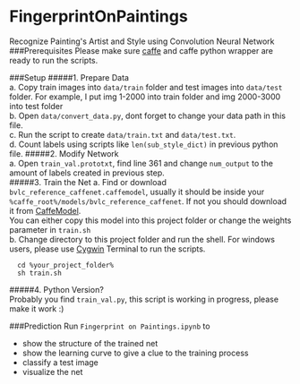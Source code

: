 # FingerprintOnPaintings
Recognize Painting's Artist and Style using Convolution Neural Network
###Prerequisites
Please make sure [caffe](http://caffe.berkeleyvision.org/installation.html) and caffe python wrapper are ready to run the scripts.

###Setup
#####1. Prepare Data  
  a. Copy train images into `data/train` folder and test images into `data/test` folder. For example, I put img 1-2000 into train folder and img 2000-3000 into test folder  
  b. Open `data/convert_data.py`, dont forget to change your data path in this file.  
  c. Run the script to create `data/train.txt` and `data/test.txt`.   
  d. Count labels using scripts like `len(sub_style_dict)` in previous python file.
#####2. Modify Network  
  a. Open `train_val.prototxt`, find line 361 and change `num_output` to the amount of labels created in previous step.  
#####3. Train the Net
  a. Find or download `bvlc_reference_caffenet.caffemodel`, usually it should be inside your `%caffe_root%/models/bvlc_reference_caffenet`. If not you should download it from [CaffeModel](http://dl.caffe.berkeleyvision.org/bvlc_reference_caffenet.caffemodel).  
    You can either copy this model into this project folder or change the weights parameter in `train.sh`  
  b. Change directory to this project folder and run the shell. For windows users, please use [Cygwin](https://cygwin.com/index.html) Terminal to run the scripts.
  ```shell
    cd %your_project_folder%
    sh train.sh
  ```
#####4. Python Version?  
  Probably you find `train_val.py`, this script is working in progress, please make it work :)
  
###Prediction
Run `Fingerprint on Paintings.ipynb` to
* show the structure of the trained net
* show the learning curve to give a clue to the training process
* classify a test image
* visualize the net

